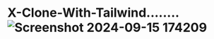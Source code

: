 # X-Clone-With-Tailwind........![Screenshot 2024-09-15 174209](https://github.com/user-attachments/assets/80544e87-218d-4ffe-b55d-de17f9a2d8cf)
